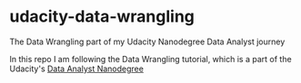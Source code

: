 # udacity-data-wrangling
The Data Wrangling part of my Udacity Nanodegree Data Analyst journey

In this repo I am following the Data Wrangling tutorial, which is a part of the Udacity's <a href = https://www.udacity.com/course/data-analyst-nanodegree--nd002> Data Analyst Nanodegree </a>